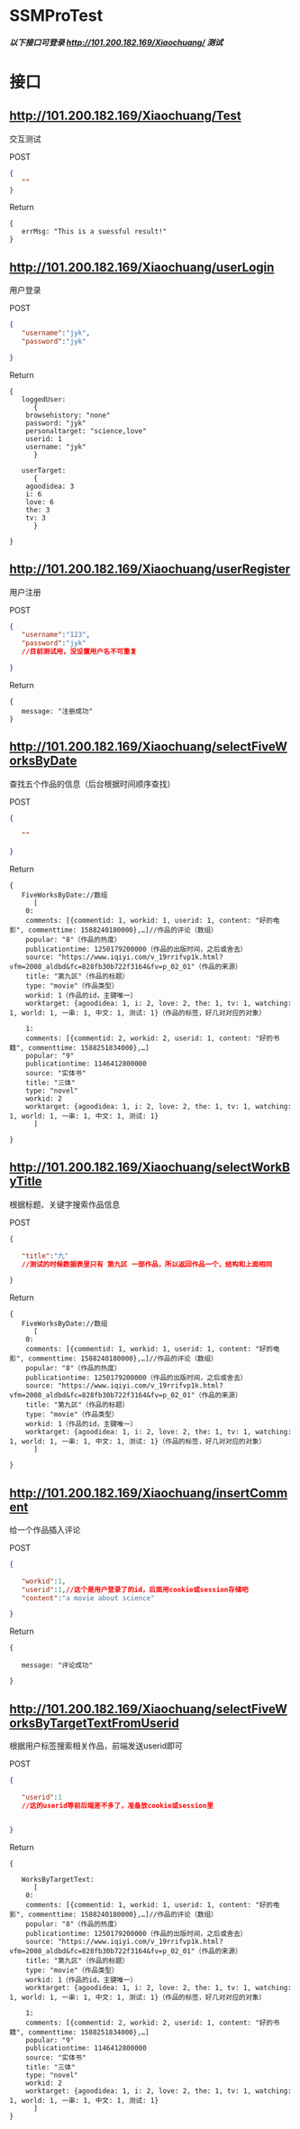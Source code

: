 # SSMProTest 
##### 以下接口可登录 http://101.200.182.169/Xiaochuang/ 测试

# 接口

## http://101.200.182.169/Xiaochuang/Test
交互测试

POST

```json
{
   ""
}
```
Return 
```
{
   errMsg: "This is a suessful result!"
}
```

## http://101.200.182.169/Xiaochuang/userLogin
用户登录

POST

```json
{
   "username":"jyk",
   "password":"jyk"

}
```
Return 
```
{
   loggedUser: 
      {
	browsehistory: "none"
	password: "jyk"
	personaltarget: "science,love"
	userid: 1
	username: "jyk"
      }

   userTarget: 
      {
	agoodidea: 3
	i: 6
	love: 6
	the: 3
	tv: 3
      }

}
```

## http://101.200.182.169/Xiaochuang/userRegister
用户注册

POST

```json
{
   "username":"123",
   "password":"jyk"
   //目前测试用，没设置用户名不可重复

}
```
Return 
```
{
   message: "注册成功"
}
```

## http://101.200.182.169/Xiaochuang/selectFiveWorksByDate
查找五个作品的信息（后台根据时间顺序查找）

POST

```json
{
   
   ""
   
}
```
Return 
```
{
   FiveWorksByDate://数组
      [
	0:
	comments: [{commentid: 1, workid: 1, userid: 1, content: "好的电影", commenttime: 1588240180000},…]//作品的评论（数组）
	popular: "8"（作品的热度）
	publicationtime: 1250179200000（作品的出版时间，之后或舍去）
	source: "https://www.iqiyi.com/v_19rrifvp1k.html?vfm=2008_aldbd&fc=828fb30b722f3164&fv=p_02_01"（作品的来源）
	title: "第九区"（作品的标题）
	type: "movie"（作品类型）
	workid: 1（作品的id，主键唯一）
	worktarget: {agoodidea: 1, i: 2, love: 2, the: 1, tv: 1, watching: 1, world: 1, 一串: 1, 中文: 1, 测试: 1}（作品的标签，好几对对应的对象）

	1: 
	comments: [{commentid: 2, workid: 2, userid: 1, content: "好的书籍", commenttime: 1588251834000},…]
	popular: "9"
	publicationtime: 1146412800000
	source: "实体书"
	title: "三体"
	type: "novel"
	workid: 2
	worktarget: {agoodidea: 1, i: 2, love: 2, the: 1, tv: 1, watching: 1, world: 1, 一串: 1, 中文: 1, 测试: 1}
      ]

}
```


## http://101.200.182.169/Xiaochuang/selectWorkByTitle
根据标题、关键字搜索作品信息

POST

```json
{
   
   "title":"九"
   //测试的时候数据表里只有 第九区 一部作品，所以返回作品一个，结构和上面相同

}
```
Return 
```
{
   FiveWorksByDate://数组
      [
	0:
	comments: [{commentid: 1, workid: 1, userid: 1, content: "好的电影", commenttime: 1588240180000},…]//作品的评论（数组）
	popular: "8"（作品的热度）
	publicationtime: 1250179200000（作品的出版时间，之后或舍去）
	source: "https://www.iqiyi.com/v_19rrifvp1k.html?vfm=2008_aldbd&fc=828fb30b722f3164&fv=p_02_01"（作品的来源）
	title: "第九区"（作品的标题）
	type: "movie"（作品类型）
	workid: 1（作品的id，主键唯一）
	worktarget: {agoodidea: 1, i: 2, love: 2, the: 1, tv: 1, watching: 1, world: 1, 一串: 1, 中文: 1, 测试: 1}（作品的标签，好几对对应的对象）
      ]

}
```


## http://101.200.182.169/Xiaochuang/insertComment
给一个作品插入评论

POST

```json
{
   
   "workid":1,
   "userid":1,//这个是用户登录了的id，后面用cookie或session存储吧
   "content":"a movie about science"

}
```
Return 
```
{
  
   message: "评论成功"

}
```


## http://101.200.182.169/Xiaochuang/selectFiveWorksByTargetTextFromUserid
根据用户标签搜索相关作品，前端发送userid即可

POST

```json
{
   
   "userid":1
   //这的userid等前后端差不多了，准备放cookie或session里


}
```
Return 
```
{
  
   WorksByTargetText:
      [
	0:
	comments: [{commentid: 1, workid: 1, userid: 1, content: "好的电影", commenttime: 1588240180000},…]//作品的评论（数组）
	popular: "8"（作品的热度）
	publicationtime: 1250179200000（作品的出版时间，之后或舍去）
	source: "https://www.iqiyi.com/v_19rrifvp1k.html?vfm=2008_aldbd&fc=828fb30b722f3164&fv=p_02_01"（作品的来源）
	title: "第九区"（作品的标题）
	type: "movie"（作品类型）
	workid: 1（作品的id，主键唯一）
	worktarget: {agoodidea: 1, i: 2, love: 2, the: 1, tv: 1, watching: 1, world: 1, 一串: 1, 中文: 1, 测试: 1}（作品的标签，好几对对应的对象）

	1: 
	comments: [{commentid: 2, workid: 2, userid: 1, content: "好的书籍", commenttime: 1588251834000},…]
	popular: "9"
	publicationtime: 1146412800000
	source: "实体书"
	title: "三体"
	type: "novel"
	workid: 2
	worktarget: {agoodidea: 1, i: 2, love: 2, the: 1, tv: 1, watching: 1, world: 1, 一串: 1, 中文: 1, 测试: 1}
      ]
}
```
